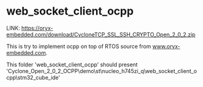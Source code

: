 # web_socket_client_ocpp
LINK:
https://oryx-embedded.com/download/CycloneTCP_SSL_SSH_CRYPTO_Open_2_0_2.zip

This is try to implement ocpp on top of RTOS source from www.oryx-embedded.com.

This folder 'web_socket_client_ocpp' should present 'Cyclone_Open_2_0_2_OCPP\demo\st\nucleo_h745zi_q\web_socket_client_ocpp\stm32_cube_ide'
